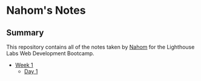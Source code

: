 # Nahom's Notes

## Summary 

This repository contains all of the notes taken by [Nahom](https://github.com/NahomKibreab) for the Lighthouse Labs Web Development Bootcamp.

* [Week 1](week_1)
  * [Day 1](https://github.com/NahomKibreab/lighthouse-web-notes/tree/master/week_1/Day_1)
